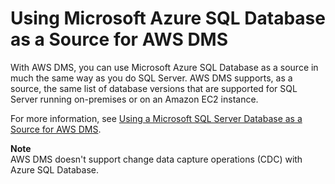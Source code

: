 # Using Microsoft Azure SQL Database as a Source for AWS DMS<a name="CHAP_Source.AzureSQL"></a>

With AWS DMS, you can use Microsoft Azure SQL Database as a source in much the same way as you do SQL Server\. AWS DMS supports, as a source, the same list of database versions that are supported for SQL Server running on\-premises or on an Amazon EC2 instance\. 

For more information, see [Using a Microsoft SQL Server Database as a Source for AWS DMS](CHAP_Source.SQLServer.md)\.

**Note**  
AWS DMS doesn't support change data capture operations \(CDC\) with Azure SQL Database\.